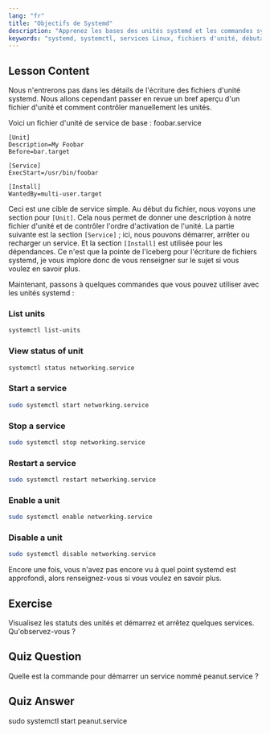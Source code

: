 ```yaml
---
lang: "fr"
title: "Objectifs de Systemd"
description: "Apprenez les bases des unités systemd et les commandes systemctl essentielles. Comprenez comment gérer les services, afficher les statuts et activer les unités sous Linux. Commencez votre parcours !"
keywords: "systemd, systemctl, services Linux, fichiers d'unité, débutant, tutoriel, guide, commandes Linux"
---
```


## Lesson Content

Nous n'entrerons pas dans les détails de l'écriture des fichiers d'unité systemd. Nous allons cependant passer en revue un bref aperçu d'un fichier d'unité et comment contrôler manuellement les unités.

Voici un fichier d'unité de service de base : foobar.service

```
[Unit]
Description=My Foobar
Before=bar.target

[Service]
ExecStart=/usr/bin/foobar

[Install]
WantedBy=multi-user.target
```

Ceci est une cible de service simple. Au début du fichier, nous voyons une section pour `[Unit]`. Cela nous permet de donner une description à notre fichier d'unité et de contrôler l'ordre d'activation de l'unité. La partie suivante est la section `[Service]` ; ici, nous pouvons démarrer, arrêter ou recharger un service. Et la section `[Install]` est utilisée pour les dépendances. Ce n'est que la pointe de l'iceberg pour l'écriture de fichiers systemd, je vous implore donc de vous renseigner sur le sujet si vous voulez en savoir plus.

Maintenant, passons à quelques commandes que vous pouvez utiliser avec les unités systemd :

### List units

```bash
systemctl list-units
```

### View status of unit

```bash
systemctl status networking.service
```

### Start a service

```bash
sudo systemctl start networking.service
```

### Stop a service

```bash
sudo systemctl stop networking.service
```

### Restart a service

```bash
sudo systemctl restart networking.service
```

### Enable a unit

```bash
sudo systemctl enable networking.service
```

### Disable a unit

```bash
sudo systemctl disable networking.service
```

Encore une fois, vous n'avez pas encore vu à quel point systemd est approfondi, alors renseignez-vous si vous voulez en savoir plus.

## Exercise

Visualisez les statuts des unités et démarrez et arrêtez quelques services. Qu'observez-vous ?

## Quiz Question

Quelle est la commande pour démarrer un service nommé peanut.service ?

## Quiz Answer

sudo systemctl start peanut.service
